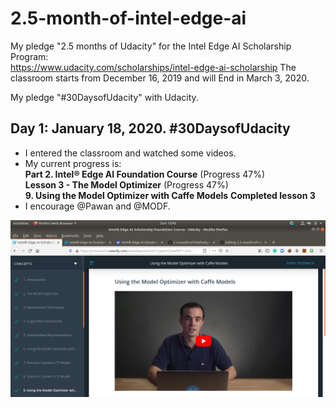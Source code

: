 # 2.5-month-of-intel-edge-ai

My pledge "2.5 months of Udacity" for the Intel Edge AI Scholarship Program:\
https://www.udacity.com/scholarships/intel-edge-ai-scholarship
The classroom starts from December 16, 2019 and will End in March 3, 2020.

My pledge "#30DaysofUdacity" with Udacity.
## Day 1: January 18, 2020. #30DaysofUdacity
- I entered the classroom and watched some videos.
- My current progress is:\
  **Part 2. Intel® Edge AI Foundation Course** (Progress 47%)\
  **Lesson 3 - The Model Optimizer** (Progress 47%)\
  **9. Using the Model Optimizer with Caffe Models**
  **Completed lesson 3**
- I encourage @Pawan and @MODF. 

![Day 1](images/day-01.png)
